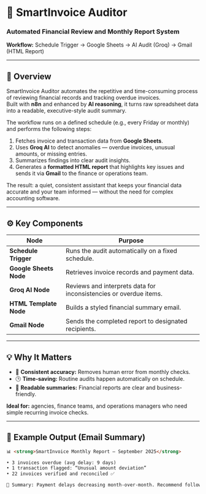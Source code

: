 # 🧾 SmartInvoice Auditor
### Automated Financial Review and Monthly Report System

**Workflow:** Schedule Trigger → Google Sheets → AI Audit (Groq) → Gmail (HTML Report)

---

## 🧠 Overview
SmartInvoice Auditor automates the repetitive and time-consuming process of reviewing financial records and tracking overdue invoices.  
Built with **n8n** and enhanced by **AI reasoning**, it turns raw spreadsheet data into a readable, executive-style audit summary.

The workflow runs on a defined schedule (e.g., every Friday or monthly) and performs the following steps:

1. Fetches invoice and transaction data from **Google Sheets**.  
2. Uses **Groq AI** to detect anomalies — overdue invoices, unusual amounts, or missing entries.  
3. Summarizes findings into clear audit insights.  
4. Generates a **formatted HTML report** that highlights key issues and sends it via **Gmail** to the finance or operations team.

The result: a quiet, consistent assistant that keeps your financial data accurate and your team informed — without the need for complex accounting software.

---

## ⚙️ Key Components
| Node | Purpose |
|------|----------|
| **Schedule Trigger** | Runs the audit automatically on a fixed schedule. |
| **Google Sheets Node** | Retrieves invoice records and payment data. |
| **Groq AI Node** | Reviews and interprets data for inconsistencies or overdue items. |
| **HTML Template Node** | Builds a styled financial summary email. |
| **Gmail Node** | Sends the completed report to designated recipients. |

---

## 💡 Why It Matters
- 🧮 **Consistent accuracy:** Removes human error from monthly checks.  
- 🕒 **Time-saving:** Routine audits happen automatically on schedule.  
- 💬 **Readable summaries:** Financial reports are clear and business-friendly.  

**Ideal for:** agencies, finance teams, and operations managers who need simple recurring invoice checks.

---

## 🧩 Example Output (Email Summary)
```html
📊 <strong>SmartInvoice Monthly Report — September 2025</strong>

• 3 invoices overdue (avg delay: 9 days)  
• 1 transaction flagged: “Unusual amount deviation”  
• 22 invoices verified and reconciled ✅  

🧠 Summary: Payment delays decreasing month-over-month. Recommend follow-up with client X and review billing cycle Y.
